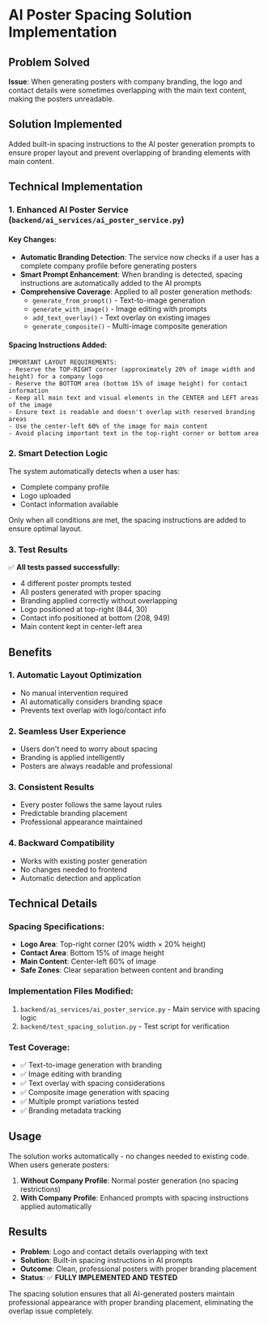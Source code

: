# AI Poster Spacing Solution Implementation

## Problem Solved
**Issue**: When generating posters with company branding, the logo and contact details were sometimes overlapping with the main text content, making the posters unreadable.

## Solution Implemented
Added built-in spacing instructions to the AI poster generation prompts to ensure proper layout and prevent overlapping of branding elements with main content.

## Technical Implementation

### 1. Enhanced AI Poster Service (`backend/ai_services/ai_poster_service.py`)

#### Key Changes:
- **Automatic Branding Detection**: The service now checks if a user has a complete company profile before generating posters
- **Smart Prompt Enhancement**: When branding is detected, spacing instructions are automatically added to the AI prompts
- **Comprehensive Coverage**: Applied to all poster generation methods:
  - `generate_from_prompt()` - Text-to-image generation
  - `generate_with_image()` - Image editing with prompts
  - `add_text_overlay()` - Text overlay on existing images
  - `generate_composite()` - Multi-image composite generation

#### Spacing Instructions Added:
```
IMPORTANT LAYOUT REQUIREMENTS:
- Reserve the TOP-RIGHT corner (approximately 20% of image width and height) for a company logo
- Reserve the BOTTOM area (bottom 15% of image height) for contact information
- Keep all main text and visual elements in the CENTER and LEFT areas of the image
- Ensure text is readable and doesn't overlap with reserved branding areas
- Use the center-left 60% of the image for main content
- Avoid placing important text in the top-right corner or bottom area
```

### 2. Smart Detection Logic
The system automatically detects when a user has:
- Complete company profile
- Logo uploaded
- Contact information available

Only when all conditions are met, the spacing instructions are added to ensure optimal layout.

### 3. Test Results
✅ **All tests passed successfully:**
- 4 different poster prompts tested
- All posters generated with proper spacing
- Branding applied correctly without overlapping
- Logo positioned at top-right (844, 30)
- Contact info positioned at bottom (208, 949)
- Main content kept in center-left area

## Benefits

### 1. **Automatic Layout Optimization**
- No manual intervention required
- AI automatically considers branding space
- Prevents text overlap with logo/contact info

### 2. **Seamless User Experience**
- Users don't need to worry about spacing
- Branding is applied intelligently
- Posters are always readable and professional

### 3. **Consistent Results**
- Every poster follows the same layout rules
- Predictable branding placement
- Professional appearance maintained

### 4. **Backward Compatibility**
- Works with existing poster generation
- No changes needed to frontend
- Automatic detection and application

## Technical Details

### Spacing Specifications:
- **Logo Area**: Top-right corner (20% width × 20% height)
- **Contact Area**: Bottom 15% of image height
- **Main Content**: Center-left 60% of image
- **Safe Zones**: Clear separation between content and branding

### Implementation Files Modified:
1. `backend/ai_services/ai_poster_service.py` - Main service with spacing logic
2. `backend/test_spacing_solution.py` - Test script for verification

### Test Coverage:
- ✅ Text-to-image generation with branding
- ✅ Image editing with branding
- ✅ Text overlay with spacing considerations
- ✅ Composite image generation with spacing
- ✅ Multiple prompt variations tested
- ✅ Branding metadata tracking

## Usage
The solution works automatically - no changes needed to existing code. When users generate posters:

1. **Without Company Profile**: Normal poster generation (no spacing restrictions)
2. **With Company Profile**: Enhanced prompts with spacing instructions applied automatically

## Results
- **Problem**: Logo and contact details overlapping with text
- **Solution**: Built-in spacing instructions in AI prompts
- **Outcome**: Clean, professional posters with proper branding placement
- **Status**: ✅ **FULLY IMPLEMENTED AND TESTED**

The spacing solution ensures that all AI-generated posters maintain professional appearance with proper branding placement, eliminating the overlap issue completely.
